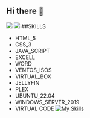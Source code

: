 ## Hi there 👋

<!--
**javihelio/javihelio** is a ✨ _special_ ✨ repository because its `README.md` (this file) appears on your GitHub profile.

Here are some ideas to get you started:

- 🔭 I’m currently working on ...
- 🌱 I’m currently learning ...
- 👯 I’m looking to collaborate on ...
- 🤔 I’m looking for help with ...
- 💬 Ask me about ...
- 📫 How to reach me: ...
- 😄 Pronouns: ...
- ⚡ Fun fact: ...
-->
![](https://komarev.com/ghpvc/?username=javihelio)
![](https://komarev.com/ghpvc/?username=javihelio&color=green)
##SKILLS 
* HTML_5
* CSS_3
* JAVA_SCRIPT
* EXCELL
* WORD
* VENTOS_ISOS
* VIRTUAL_BOX
* JELLYFIN
* PLEX
* UBUNTU_22.04
* WINDOWS_SERVER_2019
* VIRTUAL CODE
[![My Skills](https://skillicons.dev/icons?i=js,html,css,wasm,plex,vscode,windows,jellyfin)](https://skillicons.dev)
